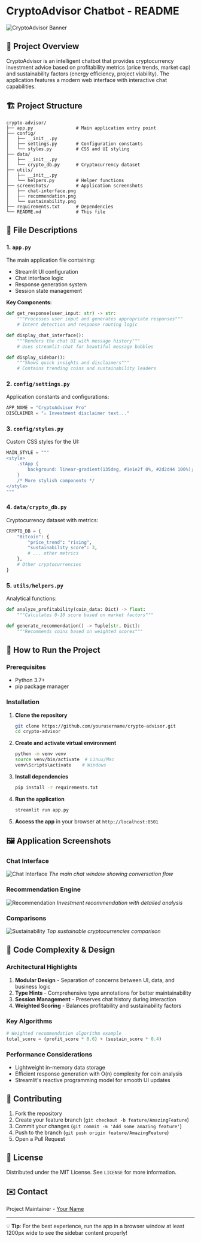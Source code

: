 # CryptoAdvisor Chatbot - README

![CryptoAdvisor Banner](screenshots/banner.png)

## 🌟 Project Overview

CryptoAdvisor is an intelligent chatbot that provides cryptocurrency investment advice based on profitability metrics (price trends, market cap) and sustainability factors (energy efficiency, project viability). The application features a modern web interface with interactive chat capabilities.

## 🏗️ Project Structure

```
crypto-advisor/
├── app.py                # Main application entry point
├── config/
│   ├── __init__.py
│   ├── settings.py       # Configuration constants
│   └── styles.py         # CSS and UI styling
├── data/
│   ├── __init__.py
│   └── crypto_db.py      # Cryptocurrency dataset
├── utils/
│   ├── __init__.py
│   └── helpers.py        # Helper functions
├── screenshots/          # Application screenshots
│   ├── chat-interface.png
│   ├── recommendation.png
│   └── sustainability.png
├── requirements.txt      # Dependencies
└── README.md             # This file
```

## 📁 File Descriptions

### 1. `app.py`
The main application file containing:
- Streamlit UI configuration
- Chat interface logic
- Response generation system
- Session state management

**Key Components:**
```python
def get_response(user_input: str) -> str:
    """Processes user input and generates appropriate responses"""
    # Intent detection and response routing logic

def display_chat_interface():
    """Renders the chat UI with message history"""
    # Uses streamlit-chat for beautiful message bubbles

def display_sidebar():
    """Shows quick insights and disclaimers"""
    # Contains trending coins and sustainability leaders
```

### 2. `config/settings.py`
Application constants and configurations:
```python
APP_NAME = "CryptoAdvisor Pro"
DISCLAIMER = "⚠️ Investment disclaimer text..."
```

### 3. `config/styles.py`
Custom CSS styles for the UI:
```python
MAIN_STYLE = """
<style>
    .stApp {
        background: linear-gradient(135deg, #1e1e2f 0%, #2d2d44 100%);
    }
    /* More stylish components */
</style>
"""
```

### 4. `data/crypto_db.py`
Cryptocurrency dataset with metrics:
```python
CRYPTO_DB = {
    "Bitcoin": {
        "price_trend": "rising",
        "sustainability_score": 3,
        # ... other metrics
    },
    # Other cryptocurrencies
}
```

### 5. `utils/helpers.py`
Analytical functions:
```python
def analyze_profitability(coin_data: Dict) -> float:
    """Calculates 0-10 score based on market factors"""

def generate_recommendation() -> Tuple[str, Dict]:
    """Recommends coins based on weighted scores"""
```

## 🚀 How to Run the Project

### Prerequisites
- Python 3.7+
- pip package manager

### Installation

1. **Clone the repository**
   ```bash
   git clone https://github.com/yourusername/crypto-advisor.git
   cd crypto-advisor
   ```

2. **Create and activate virtual environment**
   ```bash
   python -m venv venv
   source venv/bin/activate  # Linux/Mac
   venv\Scripts\activate    # Windows
   ```

3. **Install dependencies**
   ```bash
   pip install -r requirements.txt
   ```

4. **Run the application**
   ```bash
   streamlit run app.py
   ```

5. **Access the app** in your browser at `http://localhost:8501`

## 🖼️ Application Screenshots

### Chat Interface
![Chat Interface](screenshots/landingpage.png)
*The main chat window showing conversation flow*

### Recommendation Engine
![Recommendation](screenshots/reply1.png)
*Investment recommendation with detailed analysis*

### Comparisons
![Sustainability](screenshots/reply2.png)
*Top sustainable cryptocurrencies comparison*

## 🧠 Code Complexity & Design

### Architectural Highlights
1. **Modular Design** - Separation of concerns between UI, data, and business logic
2. **Type Hints** - Comprehensive type annotations for better maintainability
3. **Session Management** - Preserves chat history during interaction
4. **Weighted Scoring** - Balances profitability and sustainability factors

### Key Algorithms
```python
# Weighted recommendation algorithm example
total_score = (profit_score * 0.6) + (sustain_score * 0.4)
```

### Performance Considerations
- Lightweight in-memory data storage
- Efficient response generation with O(n) complexity for coin analysis
- Streamlit's reactive programming model for smooth UI updates

## 🤝 Contributing
1. Fork the repository
2. Create your feature branch (`git checkout -b feature/AmazingFeature`)
3. Commit your changes (`git commit -m 'Add some amazing feature'`)
4. Push to the branch (`git push origin feature/AmazingFeature`)
5. Open a Pull Request

## 📜 License
Distributed under the MIT License. See `LICENSE` for more information.

## ✉️ Contact
Project Maintainer - [Your Name](mailto:oloostephen20191@gmail.com)

---

💡 **Tip**: For the best experience, run the app in a browser window at least 1200px wide to see the sidebar content properly!